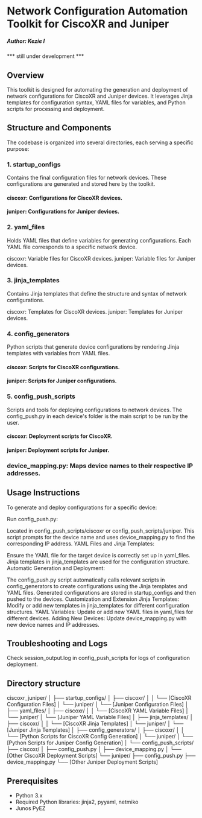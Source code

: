 # Network Configuration Automation Toolkit for CiscoXR and Juniper
##### Author: Kezie I 
*** still under development ***
## Overview

This toolkit is designed for automating the generation and deployment of network configurations for CiscoXR and Juniper devices. It leverages Jinja templates for configuration syntax, YAML files for variables, and Python scripts for processing and deployment.

## Structure and Components
The codebase is organized into several directories, each serving a specific purpose:

### 1. startup_configs
Contains the final configuration files for network devices. These configurations are generated and stored here by the toolkit.

#### ciscoxr: Configurations for CiscoXR devices.
#### juniper: Configurations for Juniper devices.
### 2. yaml_files
Holds YAML files that define variables for generating configurations. Each YAML file corresponds to a specific network device.

ciscoxr: Variable files for CiscoXR devices.
juniper: Variable files for Juniper devices.
### 3. jinja_templates
Contains Jinja templates that define the structure and syntax of network configurations.

ciscoxr: Templates for CiscoXR devices.
juniper: Templates for Juniper devices.
### 4. config_generators
Python scripts that generate device configurations by rendering Jinja templates with variables from YAML files.

#### ciscoxr: Scripts for CiscoXR configurations.
#### juniper: Scripts for Juniper configurations.
### 5. config_push_scripts
Scripts and tools for deploying configurations to network devices. The config_push.py in each device's folder is the main script to be run by the user.

#### ciscoxr: Deployment scripts for CiscoXR.
#### juniper: Deployment scripts for Juniper.
### device_mapping.py: Maps device names to their respective IP addresses.
## Usage Instructions
To generate and deploy configurations for a specific device:

Run config_push.py:

Located in config_push_scripts/ciscoxr or config_push_scripts/juniper.
This script prompts for the device name and uses device_mapping.py to find the corresponding IP address.
YAML Files and Jinja Templates:

Ensure the YAML file for the target device is correctly set up in yaml_files.
Jinja templates in jinja_templates are used for the configuration structure.
Automatic Generation and Deployment:

The config_push.py script automatically calls relevant scripts in config_generators to create configurations using the Jinja templates and YAML files.
Generated configurations are stored in startup_configs and then pushed to the devices.
Customization and Extension
Jinja Templates: Modify or add new templates in jinja_templates for different configuration structures.
YAML Variables: Update or add new YAML files in yaml_files for different devices.
Adding New Devices: Update device_mapping.py with new device names and IP addresses.
## Troubleshooting and Logs
Check session_output.log in config_push_scripts for logs of configuration deployment.

## Directory structure 
ciscoxr_juniper/
│
├── startup_configs/
│   ├── ciscoxr/
│   │   └── [CiscoXR Configuration Files]
│   └── juniper/
│       └── [Juniper Configuration Files]
│
├── yaml_files/
│   ├── ciscoxr/
│   │   └── [CiscoXR YAML Variable Files]
│   └── juniper/
│       └── [Juniper YAML Variable Files]
│
├── jinja_templates/
│   ├── ciscoxr/
│   │   └── [CiscoXR Jinja Templates]
│   └── juniper/
│       └── [Juniper Jinja Templates]
│
├── config_generators/
│   ├── ciscoxr/
│   │   └── [Python Scripts for CiscoXR Config Generation]
│   └── juniper/
│       └── [Python Scripts for Juniper Config Generation]
│
└── config_push_scripts/
    ├── ciscoxr/
    │   ├── config_push.py
    │   ├── device_mapping.py
    │   └── [Other CiscoXR Deployment Scripts]
    └── juniper/
        ├── config_push.py
        ├── device_mapping.py
        └── [Other Juniper Deployment Scripts]


## Prerequisites 
- Python 3.x
- Required Python libraries: jinja2, pyyaml, netmiko
- Junos PyEZ
